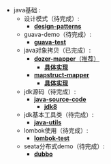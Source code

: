 * java基础 :
    * 设计模式（待完成）:
        * [**design-patterns**](design-patterns)
    * guava-demo（待完成）:
        * [**guava-test**](guava-test)
    * java对象拷贝（已完成）:
        * [**dozer-mapper**（推荐）](dozer-mapper)
            * [**具体实现**](dozer-mapper\src\test\java\TransformTest.java)
        * [**mapstruct-mapper**](mapstruct-mapper)
            * [**具体实现**](mapstruct-mapper\src\test\java\TransformTest.java)
    * jdk源码（待完成）:
        * [**java-source-code**](java-source-code)
            * [**jdk8**](java-source-code\java-8)
    * jdk基本工具类（待完成）:
        * [**java-utils**](java-utils)
    * lombok使用（待完成）:
        * [**lombok-test**](lombok-test)
    * seata分布式demo（待完成）:
        * [**dubbo**](seata-demo\dubbo)

